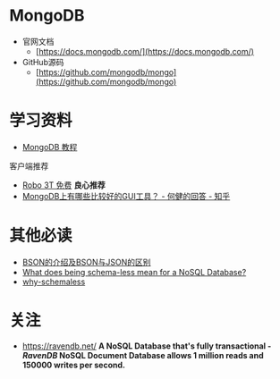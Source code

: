# MongoDB

- 官网文档
   - [https://docs.mongodb.com/](https://docs.mongodb.com/)
- GitHub源码
   - [https://github.com/mongodb/mongo](https://github.com/mongodb/mongo)



# 学习资料

- [MongoDB 教程](http://www.runoob.com/mongodb/mongodb-tutorial.html)


客户端推荐

- [Robo 3T 免费](https://robomongo.org/)    **良心推荐**
- [MongoDB上有哪些比较好的GUI工具？ - 何健的回答 - 知乎](https://www.zhihu.com/question/31903748/answer/54321387)







# 其他必读

- [BSON的介绍及BSON与JSON的区别](<https://blog.csdn.net/m0_38110132/article/details/77716792>)
- [What does being schema-less mean for a NoSQL Database?](<https://stackoverflow.com/questions/15589184/what-does-being-schema-less-mean-for-a-nosql-database>)
- [why-schemaless](<https://www.mongodb.com/blog/post/why-schemaless>)







# 关注

- <https://ravendb.net/>  **A NoSQL Database that's fully transactional - *RavenDB* NoSQL Document Database allows 1 million reads and 150000 writes per second.**

